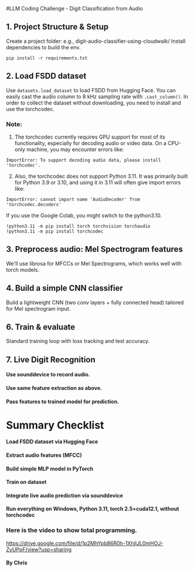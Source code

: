 #LLM Coding Challenge - Digit Classification from Audio

## 1. Project Structure & Setup
Create a project folder: e.g., digit-audio-classifier-using-cloudwalk/
Install dependencies to build the env.
```
pip install -r requirements.txt
```

## 2. Load FSDD dataset
Use ```datasets.load_dataset``` to load FSDD from Hugging Face.
You can easily cast the audio column to 8 kHz sampling rate with ```.cast_column()```.
In order to collect the dataset without downloading, you need to install and use the torchcodec.

### Note: 

1. The torchcodec currently requires GPU support for most of its functionality, especially for decoding audio or video data. On a CPU-only machine, you may encounter errors like:
```
ImportError: To support decoding audio data, please install 'torchcodec'.
```

2. Also, the torchcodec does not support Python 3.11. It was primarily built for Python 3.9 or 3.10, and using it in 3.11 will often give import errors like:
```
ImportError: cannot import name 'AudioDecoder' from 'torchcodec.decoders'
```
If you use the Google Colab, you might switch to the python3.10.
```
!python3.11 -m pip install torch torchvision torchaudio 
!python3.11 -m pip install torchcodec
```

## 3. Preprocess audio: Mel Spectrogram features
We'll use librosa for MFCCs or Mel Spectrograms, which works well with torch models.

## 4. Build a simple CNN classifier
Build a lightweight CNN (two conv layers + fully connected head) tailored for Mel spectrogram input.

## 6. Train & evaluate
Standard training loop with loss tracking and test accuracy.

## 7. Live Digit Recognition
#### Use sounddevice to record audio.
#### Use same feature extraction as above.
#### Pass features to trained model for prediction.

# Summary Checklist
 #### Load FSDD dataset via Hugging Face
 #### Extract audio features (MFCC)
 #### Build simple MLP model in PyTorch
 #### Train on dataset
 #### Integrate live audio prediction via sounddevice
 #### Run everything on Windows, Python 3.11, torch 2.5+cuda12.1, without torchcodec

### Here is the video to show total programming.
https://drive.google.com/file/d/1p2MhYpb86R0h-1XhjIJL0mHOJ-ZyUPpF/view?usp=sharing

#### By Chris

